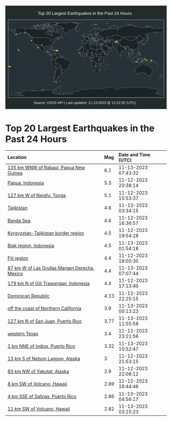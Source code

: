 ![Map](./map.png)

# Top 20 Largest Earthquakes in the Past 24 Hours

| Location | Mag | Date and Time (UTC) |
|:---|:---|:---|
| [135 km WNW of Rabaul, Papua New Guinea](https://earthquake.usgs.gov/earthquakes/eventpage/us7000lali) | 6.1 | 11-13-2023 07:43:32 |
| [Papua, Indonesia](https://earthquake.usgs.gov/earthquakes/eventpage/us7000laid) | 5.3 | 11-12-2023 20:38:14 |
| [127 km W of Neiafu, Tonga](https://earthquake.usgs.gov/earthquakes/eventpage/us7000lahd) | 5.1 | 11-12-2023 15:53:37 |
| [Tajikistan](https://earthquake.usgs.gov/earthquakes/eventpage/us7000laki) | 4.6 | 11-13-2023 03:34:15 |
| [Banda Sea](https://earthquake.usgs.gov/earthquakes/eventpage/us7000lahj) | 4.6 | 11-12-2023 16:36:57 |
| [Kyrgyzstan-Tajikistan border region](https://earthquake.usgs.gov/earthquakes/eventpage/us7000lai9) | 4.5 | 11-12-2023 19:54:28 |
| [Biak region, Indonesia](https://earthquake.usgs.gov/earthquakes/eventpage/us7000lak9) | 4.5 | 11-13-2023 01:54:18 |
| [Fiji region](https://earthquake.usgs.gov/earthquakes/eventpage/us7000lahy) | 4.4 | 11-12-2023 18:00:30 |
| [87 km W of Las Grullas Margen Derecha, Mexico](https://earthquake.usgs.gov/earthquakes/eventpage/us7000lale) | 4.4 | 11-13-2023 07:07:44 |
| [179 km N of Gili Trawangan, Indonesia](https://earthquake.usgs.gov/earthquakes/eventpage/us7000lahn) | 4.4 | 11-12-2023 17:13:40 |
| [Dominican Republic](https://earthquake.usgs.gov/earthquakes/eventpage/pr2023316000) | 4.13 | 11-12-2023 22:25:15 |
| [off the coast of Northern California](https://earthquake.usgs.gov/earthquakes/eventpage/us7000lajy) | 3.9 | 11-13-2023 00:13:23 |
| [127 km N of San Juan, Puerto Rico](https://earthquake.usgs.gov/earthquakes/eventpage/pr2023317001) | 3.77 | 11-13-2023 11:55:58 |
| [western Texas](https://earthquake.usgs.gov/earthquakes/eventpage/tx2023wfhu) | 3.4 | 11-12-2023 23:21:56 |
| [1 km NNE of Indios, Puerto Rico](https://earthquake.usgs.gov/earthquakes/eventpage/pr2023317000) | 3.32 | 11-13-2023 10:52:47 |
| [13 km S of Nelson Lagoon, Alaska](https://earthquake.usgs.gov/earthquakes/eventpage/us7000laj3) | 3 | 11-12-2023 21:53:15 |
| [83 km NW of Yakutat, Alaska](https://earthquake.usgs.gov/earthquakes/eventpage/ak023eiyyy1f) | 2.9 | 11-12-2023 22:08:12 |
| [8 km SW of Volcano, Hawaii](https://earthquake.usgs.gov/earthquakes/eventpage/hv73645212) | 2.89 | 11-12-2023 16:44:46 |
| [4 km SSE of Salinas, Puerto Rico](https://earthquake.usgs.gov/earthquakes/eventpage/pr71431308) | 2.86 | 11-13-2023 04:56:17 |
| [11 km SW of Volcano, Hawaii](https://earthquake.usgs.gov/earthquakes/eventpage/hv73646032) | 2.82 | 11-13-2023 03:15:23 |
